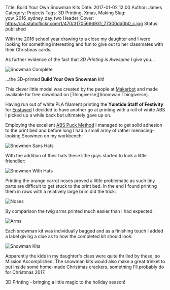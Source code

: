 Title: Build Your Own Snowman Kits
Date: 2017-01-02 12:00
Author: James 
Category: Projects
Tags: 3D Printing, Xmas, Making 
Slug: yow_2016_sydney_day_two
Header_Cover: https://c4.staticflickr.com/1/470/31705696931_77300dd0b0_c.jpg
Status: published

With the 2016 school year drawing to a close my daughter and I were looking for something interesting and fun to give out to her classmates with their Christmas cards.

As further evidence of the fact that *3D Printing is Awesome* I give you...

![Snowman Complete][Snowman Complete]

...the 3D-printed __Build Your Own Snowman__ kit!

<!-- PELICAN_END_SUMMARY -->

This clever little model was created by the people at [Makerbot][Makerbot] and made available for free download on [Thingiverse][Snomwan Thingiverse].

Having run out of white PLA filament printing the __Yuletide Staff of Festivity__ for [Enstaved][Enstaved] I decided to have another go at printing with a roll of white ABS I picked up a while back but ultimately gave up on.

Employing the excellent [ABS Puck Method][ABS Puck Method] I managed to get solid adhesion to the print bed and before long I had a small army of rather menacing-looking Snowmen on my workbench:

![Snowmen Sans Hats][Snowmen Sans Hats]

With the addition of their hats these little guys started to look a little friendlier:

![Snowmen With Hats][Snowmen With Hats]

Printing the orange carrot noses proved a little problematic as such tiny parts are difficult to get stuck to the print bed. In the end I found printing them in rows with a relatively large brim did the trick:

![Noses][Noses]

By comparison the twig arms printed much easier than I had expected:

![Arms][Arms]

Each snowman kit was individually bagged and as a finishing touch I added a label giving a clue as to how the completed kit should look:

![Snowman Kits][Snowman Kits]

Apparently the kids in my daughter's class were quite thrilled by these, so Mission Accomplished. The snowman kits would also make a great trinket to put inside some home-made Christmas crackers, something I'll probably do for Christmas 2017.

3D Printing - bringing a little magic to the holiday season!

[Makerbot]:https://www.makerbot.com/
[Snowman Thingiverse]:http://www.thingiverse.com/thing:33983
[Enstaved]:https://www.enstaved.com
[ABS Puck Method]:https://ultimaker.com/en/community/4955-any-advice-on-how-to-get-abs-to-stick-to-the-glass
[Snowmen With Hats]:https://c4.staticflickr.com/1/587/31821977075_8d0d7749ab_c.jpg
[Snowman Complete]:https://c6.staticflickr.com/1/419/31705698381_6ed38b92d2_c.jpg
[Snowmen Sans Hats]:https://c5.staticflickr.com/1/605/31449313660_c193069946_c.jpg
[Noses]:https://c8.staticflickr.com/1/465/31821980695_c3d71a8228_c.jpg
[Arms]:https://c1.staticflickr.com/1/603/31449298280_9ec04312f7_c.jpg
[Snowman Kits]:https://c4.staticflickr.com/1/470/31705696931_77300dd0b0_c.jpg
